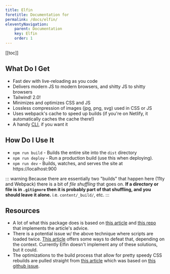 ```yaml
---
title: Elfin
foretitle: Documentation for
permalink: /docs/elfin/
eleventyNavigation:
    parent: Documentation
    key: Elfin
    order: 1
---
```


[[toc]]

## What Do I Get

- Fast dev with live-reloading as you code
- Delivers modern JS to modern browsers, and shitty JS to shitty browsers
- Tailwind! 2.0!
- Minimizes and optimizes CSS and JS
- Lossless compression of images (jpg, png, svg) used in CSS or JS
- Uses webpack's cache to speed up builds (if you're on Netlify, it automatically caches the cache there!)
- A handy [CLI](/docs/elf/), if you want it

## How Do I Use It

- `npm run build` - Builds the entire site into the `dist` directory
- `npm run deploy` - Run a production build (use this when deploying).
- `npm run dev` - Builds, watches, and serves the site at https://localhost:900

::: warning
Because there are essentially two "builds" that happen here (11ty and Webpack) there is a bit of _file shuffling_ that goes on.
**If a directory or file is in `.gitignore` then it is probably part of that shuffling, and you should leave it alone.** i.e. `content/_build/`, etc.
:::

## Resources

- A lot of what this package does is based on [this article](https://philipwalton.com/articles/deploying-es2015-code-in-production-today/) and [this repo](https://github.com/philipwalton/webpack-esnext-boilerplate) that implements the article's advice.
- There is a potential issue w/ the above technique where scripts are loaded twice.
    [This article](https://jasonformat.com/modern-script-loading/) offers some ways to defeat that, depending on the context.
    Currently Elfin doesn't implement any of these solutions, but it could.
- The optimizations to the build process that allow for pretty speedy CSS rebuilds are pulled straight from [this article](https://nystudio107.com/blog/speeding-up-tailwind-css-builds) which was based on [this github issue](https://github.com/tailwindlabs/tailwindcss/issues/2820).
